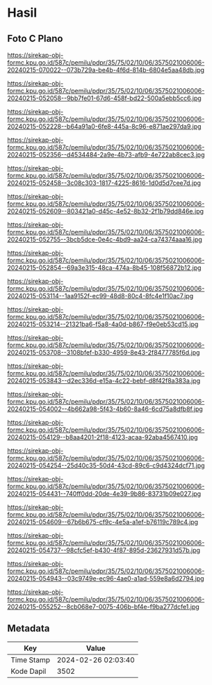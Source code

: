 # Hasil

## Foto C Plano

https://sirekap-obj-formc.kpu.go.id/587c/pemilu/pdpr/35/75/02/10/06/3575021006006-20240215-070022--073b729a-be4b-4f6d-814b-6804e5aa48db.jpg

https://sirekap-obj-formc.kpu.go.id/587c/pemilu/pdpr/35/75/02/10/06/3575021006006-20240215-052058--9bb7fe01-67d6-458f-bd22-500a5ebb5cc6.jpg

https://sirekap-obj-formc.kpu.go.id/587c/pemilu/pdpr/35/75/02/10/06/3575021006006-20240215-052228--b64a91a0-6fe8-445a-8c96-e871ae297da9.jpg

https://sirekap-obj-formc.kpu.go.id/587c/pemilu/pdpr/35/75/02/10/06/3575021006006-20240215-052356--d4534484-2a9e-4b73-afb9-4e722ab8cec3.jpg

https://sirekap-obj-formc.kpu.go.id/587c/pemilu/pdpr/35/75/02/10/06/3575021006006-20240215-052458--3c08c303-1817-4225-8616-1d0d5d7cee7d.jpg

https://sirekap-obj-formc.kpu.go.id/587c/pemilu/pdpr/35/75/02/10/06/3575021006006-20240215-052609--803421a0-d45c-4e52-8b32-2f1b79dd846e.jpg

https://sirekap-obj-formc.kpu.go.id/587c/pemilu/pdpr/35/75/02/10/06/3575021006006-20240215-052755--3bcb5dce-0e4c-4bd9-aa24-ca74374aaa16.jpg

https://sirekap-obj-formc.kpu.go.id/587c/pemilu/pdpr/35/75/02/10/06/3575021006006-20240215-052854--69a3e315-48ca-474a-8b45-108f56872b12.jpg

https://sirekap-obj-formc.kpu.go.id/587c/pemilu/pdpr/35/75/02/10/06/3575021006006-20240215-053114--1aa9152f-ec99-48d8-80c4-8fc4e1f10ac7.jpg

https://sirekap-obj-formc.kpu.go.id/587c/pemilu/pdpr/35/75/02/10/06/3575021006006-20240215-053214--21321ba6-f5a8-4a0d-b867-f9e0eb53cd15.jpg

https://sirekap-obj-formc.kpu.go.id/587c/pemilu/pdpr/35/75/02/10/06/3575021006006-20240215-053708--3108bfef-b330-4959-8e43-2f8477785f6d.jpg

https://sirekap-obj-formc.kpu.go.id/587c/pemilu/pdpr/35/75/02/10/06/3575021006006-20240215-053843--d2ec336d-e15a-4c22-bebf-d8f42f8a383a.jpg

https://sirekap-obj-formc.kpu.go.id/587c/pemilu/pdpr/35/75/02/10/06/3575021006006-20240215-054002--4b662a98-5f43-4b60-8a46-6cd75a8dfb8f.jpg

https://sirekap-obj-formc.kpu.go.id/587c/pemilu/pdpr/35/75/02/10/06/3575021006006-20240215-054129--b8aa4201-2f18-4123-acaa-92aba4567410.jpg

https://sirekap-obj-formc.kpu.go.id/587c/pemilu/pdpr/35/75/02/10/06/3575021006006-20240215-054254--25d40c35-50d4-43cd-89c6-c9d4324dcf71.jpg

https://sirekap-obj-formc.kpu.go.id/587c/pemilu/pdpr/35/75/02/10/06/3575021006006-20240215-054431--740ff0dd-20de-4e39-9b86-83731b09e027.jpg

https://sirekap-obj-formc.kpu.go.id/587c/pemilu/pdpr/35/75/02/10/06/3575021006006-20240215-054609--67b6b675-cf9c-4e5a-a1ef-b76119c789c4.jpg

https://sirekap-obj-formc.kpu.go.id/587c/pemilu/pdpr/35/75/02/10/06/3575021006006-20240215-054737--98cfc5ef-b430-4f87-895d-23627931d57b.jpg

https://sirekap-obj-formc.kpu.go.id/587c/pemilu/pdpr/35/75/02/10/06/3575021006006-20240215-054943--03c9749e-ec96-4ae0-a1ad-559e8a6d2794.jpg

https://sirekap-obj-formc.kpu.go.id/587c/pemilu/pdpr/35/75/02/10/06/3575021006006-20240215-055252--8cb068e7-0075-406b-bf4e-f9ba277dcfe1.jpg


## Metadata

| Key        | Value               |
| ---------- | ------------------- |
| Time Stamp | 2024-02-26 02:03:40 |
| Kode Dapil | 3502                |



